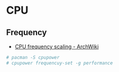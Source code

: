 # CPU

## Frequency

- [CPU frequency scaling - ArchWiki](https://wiki.archlinux.org/title/CPU_frequency_scaling)

```bash
# pacman -S cpupower
# cpupower frequencuy-set -g performance
```
